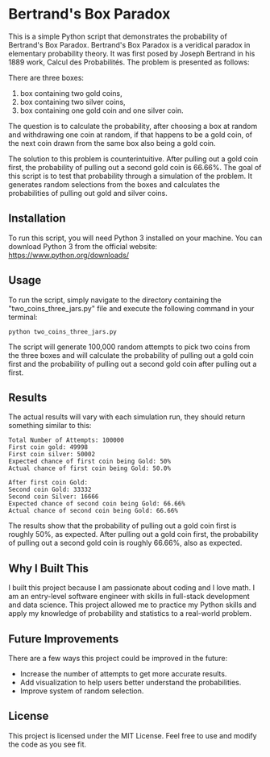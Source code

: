 # Bertrand's Box Paradox
This is a simple Python script that demonstrates the probability of Bertrand's Box Paradox. Bertrand's Box Paradox is a veridical paradox in elementary probability theory. It was first posed by Joseph Bertrand in his 1889 work, Calcul des Probabilités. The problem is presented as follows:

There are three boxes:

1. box containing two gold coins,
2. box containing two silver coins,
3. box containing one gold coin and one silver coin.

The question is to calculate the probability, after choosing a box at random and withdrawing one coin at random, if that happens to be a gold coin, of the next coin drawn from the same box also being a gold coin.

The solution to this problem is counterintuitive. After pulling out a gold coin first, the probability of pulling out a second gold coin is 66.66%. The goal of this script is to test that probability through a simulation of the problem. It generates random selections from the boxes and calculates the probabilities of pulling out gold and silver coins.

## Installation
To run this script, you will need Python 3 installed on your machine. You can download Python 3 from the official website: https://www.python.org/downloads/

## Usage
To run the script, simply navigate to the directory containing the "two_coins_three_jars.py" file and execute the following command in your terminal:

`python two_coins_three_jars.py`

The script will generate 100,000 random attempts to pick two coins from the three boxes and will calculate the probability of pulling out a gold coin first and the probability of pulling out a second gold coin after pulling out a first.

## Results
The actual results will vary with each simulation run, they should return something similar to this:

```
Total Number of Attempts: 100000
First coin gold: 49998
First coin silver: 50002
Expected chance of first coin being Gold: 50%
Actual chance of first coin being Gold: 50.0%

After first coin Gold:
Second coin Gold: 33332
Second coin Silver: 16666
Expected chance of second coin being Gold: 66.66%
Actual chance of second coin being Gold: 66.66%
```

The results show that the probability of pulling out a gold coin first is roughly 50%, as expected. After pulling out a gold coin first, the probability of pulling out a second gold coin is roughly 66.66%, also as expected.

## Why I Built This
I built this project because I am passionate about coding and I love math. I am an entry-level software engineer with skills in full-stack development and data science. This project allowed me to practice my Python skills and apply my knowledge of probability and statistics to a real-world problem.

## Future Improvements
There are a few ways this project could be improved in the future:

* Increase the number of attempts to get more accurate results.
* Add visualization to help users better understand the probabilities.
* Improve system of random selection.

## License
This project is licensed under the MIT License. Feel free to use and modify the code as you see fit.
